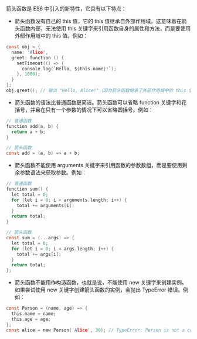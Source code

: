 箭头函数是 ES6 中引入的新特性，它具有以下特点：  
* 箭头函数没有自己的 this 值，它的 this 值继承自外部作用域。这意味着在箭头函数内部，无法使用 this 关键字来引用函数自身的属性和方法，而是要使用外部作用域中的 this 值。例如：
```c
const obj = {
  name: 'Alice',
  greet: function () {
    setTimeout(() => {
      console.log(`Hello, ${this.name}!`);
    }, 1000);
  }
};
obj.greet(); // 输出 "Hello, Alice!"（因为箭头函数继承了外部作用域中的 this 值）
```
* 箭头函数的语法比普通函数更简洁。箭头函数可以省略 function 关键字和花括号，并且在只有一个参数的情况下可以省略圆括号。例如：
```c
// 普通函数
function add(a, b) {
  return a + b;
}

// 箭头函数
const add = (a, b) => a + b;
```
* 箭头函数不能使用 arguments 关键字来引用函数的参数数组，而是要使用剩余参数语法来获取参数。例如：
```c
// 普通函数
function sum() {
  let total = 0;
  for (let i = 0; i < arguments.length; i++) {
    total += arguments[i];
  }
  return total;
}

// 箭头函数
const sum = (...args) => {
  let total = 0;
  for (let i = 0; i < args.length; i++) {
    total += args[i];
  }
  return total;
};
```
* 箭头函数不能用作构造函数，也就是说，不能使用 new 关键字来创建实例。如果尝试使用 new 关键字创建箭头函数的实例，会抛出 TypeError 错误。例如：
```c
const Person = (name, age) => {
  this.name = name;
  this.age = age;
};
const alice = new Person('Alice', 30); // TypeError: Person is not a constructor
```